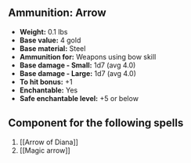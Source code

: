 ## Ammunition: Arrow
- **Weight:** 0.1 lbs
- **Base value:** 4 gold
- **Base material:** Steel
- **Ammunition for:** Weapons using bow skill
- **Base damage - Small:** 1d7 (avg 4.0)
- **Base damage - Large:** 1d7 (avg 4.0)
- **To hit bonus:** +1
- **Enchantable:** Yes
- **Safe enchantable level:** +5 or below
## Component for the following spells
1. [[Arrow of Diana]]
2. [[Magic arrow]]

